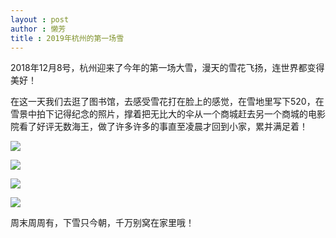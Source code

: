 ```yaml
---
layout : post 
author : 懒芳
title : 2019年杭州的第一场雪
---
```


2018年12月8号，杭州迎来了今年的第一场大雪，漫天的雪花飞扬，连世界都变得美好！

在这一天我们去逛了图书馆，去感受雪花打在脸上的感觉，在雪地里写下520，在雪景中拍下记得纪念的照片，撑着把无比大的伞从一个商城赶去另一个商城的电影院看了好评无数海王，做了许多许多的事直至凌晨才回到小家，累并满足着！

![](http://cdn.51leif.com/image/2018/12/14/%E9%9B%AA%E6%99%AF.jpg)

![](http://cdn.51leif.com/image/2018/12/14/%E6%A0%91.jpg)

![](http://cdn.51leif.com/image/2018/12/14/%E6%A0%91%E5%92%8C%E8%80%81%E9%9B%B7.jpg)

![](http://cdn.51leif.com/image/2018/12/14/%E7%9C%8B%E8%B5%B7%E6%9D%A5%E5%BE%88%E5%A5%BD%E5%90%83%E7%9A%84%E5%BA%97.jpg)

周末周周有，下雪只今朝，千万别窝在家里哦！